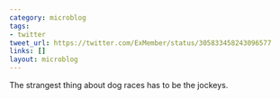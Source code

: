 ```yaml
---
category: microblog
tags:
- twitter
tweet_url: https://twitter.com/ExMember/status/305833458243096577
links: []
layout: microblog
---
```

The strangest thing about dog races has to be the jockeys.
